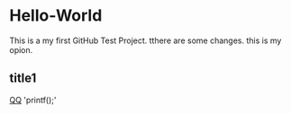 # Hello-World
This is a my first GitHub Test Project.
tthere are some changes.
this is my opion.
## title1
[QQ](http://www.qq.com)
'printf();'
